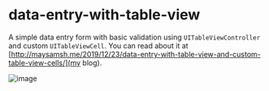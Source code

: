 # data-entry-with-table-view

A simple data entry form with basic validation using `UITableViewController` and custom `UITableViewCell`. You can read about it at [http://maysamsh.me/2019/12/23/data-entry-with-table-view-and-custom-table-view-cells/](my blog).

![image](https://maysamsh.me/wp-content/uploads/2019-12-15-17-33-57.2019-12-15-17_38_12.gif)

